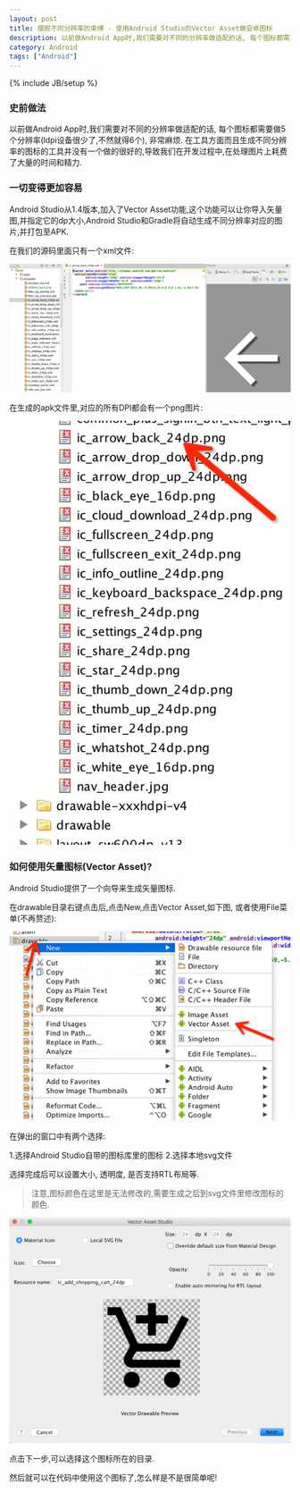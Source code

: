 ```yaml
---
layout: post
title: 摆脱不同分辨率的束缚 - 使用Android Studio的Vector Asset做安卓图标
description: 以前做Android App时,我们需要对不同的分辨率做适配的话, 每个图标都需要做5个分辨率(ldpi设备很少了,不然就得6个), 非常麻烦. Android Studio从1.4开始支持使用适量图(Vector Asset),从此图标只需要做一套矢量图就可以了, Android Studio会自动生成不同分辨率的图标.开发者只需要像普通图标一样使用即可.
category: Android
tags: ["Android"]
---
```


{% include JB/setup %}

### 史前做法

以前做Android App时,我们需要对不同的分辨率做适配的话, 每个图标都需要做5个分辨率(ldpi设备很少了,不然就得6个), 非常麻烦. 在工具方面而且生成不同分辨率的图标的工具并没有一个做的很好的,导致我们在开发过程中,在处理图片上耗费了大量的时间和精力.

### 一切变得更加容易

Android Studio从1.4版本,加入了Vector Asset功能,这个功能可以让你导入矢量图,并指定它的dp大小,Android Studio和Gradle将自动生成不同分辨率对应的图片,并打包至APK.

在我们的源码里面只有一个xml文件:

![Vector Asset文件](https://raw.githubusercontent.com/junyuecao/private-static/master/vector-asset.png)

在生成的apk文件里,对应的所有DPI都会有一个png图片:

![Vector Asset文件](https://raw.githubusercontent.com/junyuecao/private-static/master/20160106a.png)

### 如何使用矢量图标(Vector Asset)?

Android Studio提供了一个向导来生成矢量图标.

在drawable目录右键点击后,点击New,点击Vector Asset,如下图, 或者使用File菜单(不再赘述):

![Vector Asset文件](https://raw.githubusercontent.com/junyuecao/private-static/master/20160106b.png)

在弹出的窗口中有两个选择:

1.选择Android Studio自带的图标库里的图标
2.选择本地svg文件

选择完成后可以设置大小, 透明度, 是否支持RTL布局等.
 
 > 注意,图标颜色在这里是无法修改的,需要生成之后到svg文件里修改图标的颜色.

![Vector Asset文件](https://raw.githubusercontent.com/junyuecao/private-static/master/20160106c.png)

点击下一步,可以选择这个图标所在的目录.

然后就可以在代码中使用这个图标了,怎么样是不是很简单呢!






